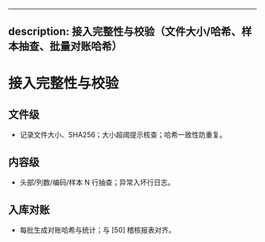 ______________________________________________________________________

## description: 接入完整性与校验（文件大小/哈希、样本抽查、批量对账哈希）

# 接入完整性与校验

## 文件级

- 记录文件大小、SHA256；大小超阈提示核查；哈希一致性防重复。

## 内容级

- 头部/列数/编码/样本 N 行抽查；异常入坏行日志。

## 入库对账

- 每批生成对账哈希与统计；与 \[50\] 稽核报表对齐。

